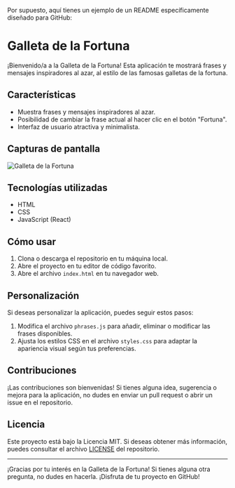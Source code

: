 Por supuesto, aquí tienes un ejemplo de un README específicamente diseñado para GitHub:

# Galleta de la Fortuna

¡Bienvenido/a a la Galleta de la Fortuna! Esta aplicación te mostrará frases y mensajes inspiradores al azar, al estilo de las famosas galletas de la fortuna.

## Características

- Muestra frases y mensajes inspiradores al azar.
- Posibilidad de cambiar la frase actual al hacer clic en el botón "Fortuna".
- Interfaz de usuario atractiva y minimalista.

## Capturas de pantalla

![Galleta de la Fortuna](screenshot.png)

## Tecnologías utilizadas

- HTML
- CSS
- JavaScript (React)

## Cómo usar

1. Clona o descarga el repositorio en tu máquina local.
2. Abre el proyecto en tu editor de código favorito.
3. Abre el archivo `index.html` en tu navegador web.

## Personalización

Si deseas personalizar la aplicación, puedes seguir estos pasos:

1. Modifica el archivo `phrases.js` para añadir, eliminar o modificar las frases disponibles.
2. Ajusta los estilos CSS en el archivo `styles.css` para adaptar la apariencia visual según tus preferencias.

## Contribuciones

¡Las contribuciones son bienvenidas! Si tienes alguna idea, sugerencia o mejora para la aplicación, no dudes en enviar un pull request o abrir un issue en el repositorio.

## Licencia

Este proyecto está bajo la Licencia MIT. Si deseas obtener más información, puedes consultar el archivo [LICENSE](LICENSE) del repositorio.

---

¡Gracias por tu interés en la Galleta de la Fortuna! Si tienes alguna otra pregunta, no dudes en hacerla. ¡Disfruta de tu proyecto en GitHub!
